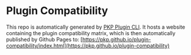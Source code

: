 # Plugin Compatibility

This repo is automatically generated by [PKP Plugin CLI](https://github.com/pkp/pkp-plugin-cli). It hosts a website containing the plugin compatibility matrix, which is then automatically published by Github Pages to: [https://pkp.github.io/plugin-compatibility/index.html](https://pkp.github.io/plugin-compatibility)
